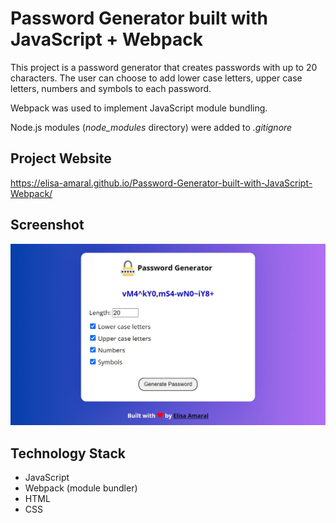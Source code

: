 # Password Generator built with JavaScript + Webpack

This project is a password generator that creates passwords with up to 20 characters. The user can choose to add lower case letters, upper case letters, numbers and symbols to each password. 

Webpack was used to implement JavaScript module bundling.

Node.js modules (*node_modules* directory) were added to _.gitignore_

## Project Website

https://elisa-amaral.github.io/Password-Generator-built-with-JavaScript-Webpack/

## Screenshot

![Screenshot](Screenshot.jpg)

## Technology Stack

+ JavaScript
+ Webpack (module bundler)
+ HTML
+ CSS
